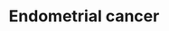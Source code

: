 ---
annotations:
- id: PW:0000611
  parent: disease pathway
  type: Pathway Ontology
  value: endometrial cancer pathway
- id: PW:0000013
  parent: disease pathway
  type: Pathway Ontology
  value: disease pathway
- id: PW:0000605
  parent: disease pathway
  type: Pathway Ontology
  value: cancer pathway
- id: CL:0002149
  parent: animal cell
  type: Cell Type Ontology
  value: epithelial cell of uterus
- id: DOID:1380
  parent: disease of cellular proliferation
  type: Disease Ontology
  value: endometrial cancer
authors:
- Khanspers
- AlexanderPico
- MaintBot
- Fehrhart
communities:
- CPTAC
- Diseases
description: Endometrial cancer (EC) is the most common gynecological malignancy and
  the fourth most common malignancy in women in the developed world after breast,
  colorectal and lung cancer. Two types of endometrial carcinoma are distinguished
  with respect to biology and clinical course. Type-I carcinoma is related to hyperestrogenism
  by association with endometrial hyperplasia, frequent expression of estrogen and
  progesterone receptors and younger age, whereas type-II carcinoma is unrelated to
  estrogen, associated with atrophic endometrium, frequent lack of estrogen and progesterone
  receptors and older age. The morphologic differences in these cancers are mirrored
  in their molecular genetic profile with type I showing defects in DNA-mismatch repair
  and mutations in PTEN, K-ras, and beta-catenin, and type II showing aneuploidy,
  p53 mutations, and her2/neu amplification. Phosphorylation information collected
  from PhosphoSitePlus (https://www.phosphosite.org)  Proteins on this pathway have
  targeted assays available via the [https://assays.cancer.gov/available_assays?wp_id=WP4155
  CPTAC Assay Portal]
last-edited: 2021-06-17
ndex: 69e45345-8b69-11eb-9e72-0ac135e8bacf
organisms:
- Homo sapiens
redirect_from:
- /index.php/Pathway:WP4155
- /instance/WP4155
revision: null
schema-jsonld:
- '@context': https://schema.org/
  '@id': https://wikipathways.github.io/pathways/WP4155.html
  '@type': Dataset
  creator:
    '@type': Organization
    name: WikiPathways
  description: Endometrial cancer (EC) is the most common gynecological malignancy
    and the fourth most common malignancy in women in the developed world after breast,
    colorectal and lung cancer. Two types of endometrial carcinoma are distinguished
    with respect to biology and clinical course. Type-I carcinoma is related to hyperestrogenism
    by association with endometrial hyperplasia, frequent expression of estrogen and
    progesterone receptors and younger age, whereas type-II carcinoma is unrelated
    to estrogen, associated with atrophic endometrium, frequent lack of estrogen and
    progesterone receptors and older age. The morphologic differences in these cancers
    are mirrored in their molecular genetic profile with type I showing defects in
    DNA-mismatch repair and mutations in PTEN, K-ras, and beta-catenin, and type II
    showing aneuploidy, p53 mutations, and her2/neu amplification. Phosphorylation
    information collected from PhosphoSitePlus (https://www.phosphosite.org)  Proteins
    on this pathway have targeted assays available via the [https://assays.cancer.gov/available_assays?wp_id=WP4155
    CPTAC Assay Portal]
  keywords:
  - AKT1
  - AKT2
  - AKT3
  - APC
  - APC2
  - ARAF
  - AXIN1
  - AXIN2
  - Adherens junction
  - BAD
  - BAK1
  - BAX
  - BRAF
  - CASP9
  - CCND1
  - CDH1
  - CDKN1A
  - CTNNA1
  - CTNNA2
  - CTNNA3
  - CTNNB1
  - Cell Cycle
  - DDB2
  - EGF
  - EGFR
  - ELK1
  - 'ERBB Signaling '
  - ERBB2
  - FGF1
  - FGF2
  - FGFR1
  - FGFR2
  - FGFR3
  - FOS
  - FOXO3
  - GADD45A
  - GADD45B
  - GADD45G
  - GRB2
  - GSK3B
  - HRAS
  - ILK
  - KRAS
  - LEF1
  - MAP2K1
  - MAP2K2
  - MAPK Signaling
  - MAPK1
  - MAPK3
  - MYC
  - NRAS
  - PDPK1
  - 'PI3K-Akt '
  - PIK3CA
  - PIK3CB
  - PIK3CD
  - PIK3R1
  - PIK3R2
  - PIK3R3
  - PIP3
  - POLK
  - PTEN
  - Pathway
  - RAF1
  - SOS1
  - SOS2
  - Signaling Pathway
  - TCF7
  - TCF7L1
  - TCF7L2
  - TP53
  - Trastuzumab
  - 'Wnt Signaling '
  - brivanib
  - cenersen sodium
  - dovitinib
  - lenvatinib
  - nintedanib
  - 'p53 Signaling '
  - ponatinib
  license: CC0
  name: Endometrial cancer
seo: CreativeWork
title: Endometrial cancer
wpid: WP4155
---
